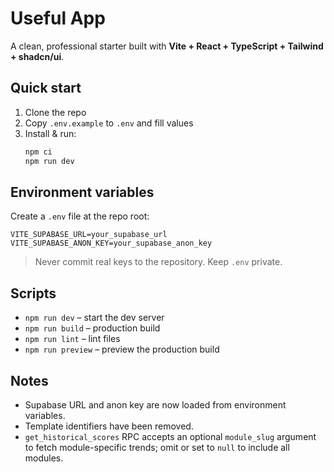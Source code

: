 # Useful App

A clean, professional starter built with **Vite + React + TypeScript + Tailwind + shadcn/ui**.

## Quick start
1. Clone the repo
2. Copy `.env.example` to `.env` and fill values
3. Install & run:
   ```bash
   npm ci
   npm run dev
   ```

## Environment variables
Create a `.env` file at the repo root:

```
VITE_SUPABASE_URL=your_supabase_url
VITE_SUPABASE_ANON_KEY=your_supabase_anon_key
```

> Never commit real keys to the repository. Keep `.env` private.

## Scripts
- `npm run dev` – start the dev server
- `npm run build` – production build
- `npm run lint` – lint files
- `npm run preview` – preview the production build

## Notes
- Supabase URL and anon key are now loaded from environment variables.
- Template identifiers have been removed.
- `get_historical_scores` RPC accepts an optional `module_slug` argument to fetch module-specific trends; omit or set to `null` to include all modules.

